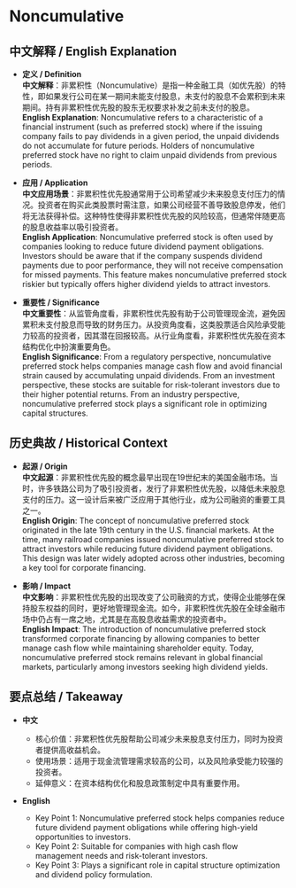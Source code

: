 # Noncumulative

## 中文解释 / English Explanation

* **定义 / Definition**  
  **中文解释**：非累积性（Noncumulative）是指一种金融工具（如优先股）的特性，即如果发行公司在某一期间未能支付股息，未支付的股息不会累积到未来期间。持有非累积性优先股的股东无权要求补发之前未支付的股息。  
  **English Explanation**: Noncumulative refers to a characteristic of a financial instrument (such as preferred stock) where if the issuing company fails to pay dividends in a given period, the unpaid dividends do not accumulate for future periods. Holders of noncumulative preferred stock have no right to claim unpaid dividends from previous periods.

* **应用 / Application**  
  **中文应用场景**：非累积性优先股通常用于公司希望减少未来股息支付压力的情况。投资者在购买此类股票时需注意，如果公司经营不善导致股息停发，他们将无法获得补偿。这种特性使得非累积性优先股的风险较高，但通常伴随更高的股息收益率以吸引投资者。  
  **English Application**: Noncumulative preferred stock is often used by companies looking to reduce future dividend payment obligations. Investors should be aware that if the company suspends dividend payments due to poor performance, they will not receive compensation for missed payments. This feature makes noncumulative preferred stock riskier but typically offers higher dividend yields to attract investors.

* **重要性 / Significance**  
  **中文重要性**：从监管角度看，非累积性优先股有助于公司管理现金流，避免因累积未支付股息而导致的财务压力。从投资角度看，这类股票适合风险承受能力较高的投资者，因其潜在回报较高。从行业角度看，非累积性优先股在资本结构优化中扮演重要角色。  
  **English Significance**: From a regulatory perspective, noncumulative preferred stock helps companies manage cash flow and avoid financial strain caused by accumulating unpaid dividends. From an investment perspective, these stocks are suitable for risk-tolerant investors due to their higher potential returns. From an industry perspective, noncumulative preferred stock plays a significant role in optimizing capital structures.

## 历史典故 / Historical Context

* **起源 / Origin**  
  **中文起源**：非累积性优先股的概念最早出现在19世纪末的美国金融市场。当时，许多铁路公司为了吸引投资者，发行了非累积性优先股，以降低未来股息支付的压力。这一设计后来被广泛应用于其他行业，成为公司融资的重要工具之一。  
  **English Origin**: The concept of noncumulative preferred stock originated in the late 19th century in the U.S. financial markets. At the time, many railroad companies issued noncumulative preferred stock to attract investors while reducing future dividend payment obligations. This design was later widely adopted across other industries, becoming a key tool for corporate financing.

* **影响 / Impact**  
  **中文影响**：非累积性优先股的出现改变了公司融资的方式，使得企业能够在保持股东权益的同时，更好地管理现金流。如今，非累积性优先股在全球金融市场中仍占有一席之地，尤其是在高股息收益需求的投资者中。  
  **English Impact**: The introduction of noncumulative preferred stock transformed corporate financing by allowing companies to better manage cash flow while maintaining shareholder equity. Today, noncumulative preferred stock remains relevant in global financial markets, particularly among investors seeking high dividend yields.

## 要点总结 / Takeaway

* **中文**  
  - 核心价值：非累积性优先股帮助公司减少未来股息支付压力，同时为投资者提供高收益机会。  
  - 使用场景：适用于现金流管理需求较高的公司，以及风险承受能力较强的投资者。  
  - 延伸意义：在资本结构优化和股息政策制定中具有重要作用。  

* **English**  
  - Key Point 1: Noncumulative preferred stock helps companies reduce future dividend payment obligations while offering high-yield opportunities to investors.  
  - Key Point 2: Suitable for companies with high cash flow management needs and risk-tolerant investors.  
  - Key Point 3: Plays a significant role in capital structure optimization and dividend policy formulation.